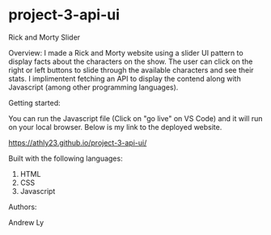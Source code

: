 # project-3-api-ui

Rick and Morty Slider

Overview:
I made a Rick and Morty website using a slider UI pattern to display facts about the characters on the show. The user can click on the right or left buttons to slide through the available characters and see their stats. I implimentent fetching an API to display the contend along with Javascript (among other programming languages).

Getting started:

You can run the Javascript file (Click on "go live" on VS Code) and it will run on your local browser.
Below is my link to the deployed website.

https://athly23.github.io/project-3-api-ui/

Built with the following languages:

1. HTML
2. CSS
3. Javascript

Authors:

Andrew Ly
